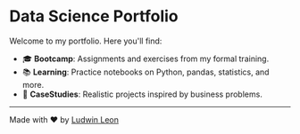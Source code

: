 ﻿# Data Science Portfolio

Welcome to my portfolio. Here you'll find:

- 🎓 **Bootcamp**: Assignments and exercises from my formal training.
- 📚 **Learning**: Practice notebooks on Python, pandas, statistics, and more.
- 💼 **CaseStudies**: Realistic projects inspired by business problems.

---

Made with ❤️ by [Ludwin Leon](https://github.com/LudwinLeon24)
